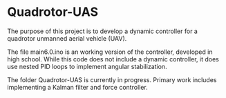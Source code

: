# Quadrotor-UAS 

The purpose of this project is to develop a dynamic controller for a quadrotor unmanned aerial vehicle (UAV).

The file main6.0.ino is an working version of the controller, developed in high school. While this code does not include a dynamic controller, 
it does use nested PID loops to implement angular stabilization.

The folder Quadrotor-UAS is currently in progress. Primary work includes implementing a Kalman filter and force controller.
